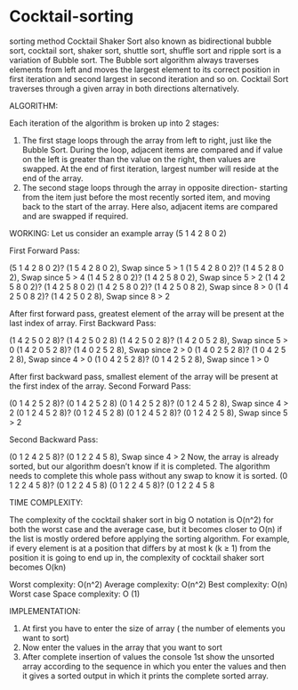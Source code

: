 # Cocktail-sorting
sorting method
Cocktail Shaker Sort also known as bidirectional bubble sort, cocktail sort, shaker sort, shuttle sort, shuffle sort and ripple sort is a variation of Bubble sort. The Bubble sort algorithm always traverses elements from left and moves the largest element to its correct position in first iteration and second largest in second iteration and so on. Cocktail Sort traverses through a given array in both directions alternatively.

ALGORITHM:

Each iteration of the algorithm is broken up into 2 stages:
1.	The first stage loops through the array from left to right, just like the Bubble Sort. During the loop, adjacent items are compared and if value on the left is greater than the value on the right, then values are swapped. At the end of first iteration, largest number will reside at the end of the array.
2.	The second stage loops through the array in opposite direction- starting from the item just before the most recently sorted item, and moving back to the start of the array. Here also, adjacent items are compared and are swapped if required.

WORKING:
Let us consider an example array (5 1 4 2 8 0 2)

First Forward Pass:

(5 1 4 2 8 0 2)? (1 5 4 2 8 0 2), Swap since 5 > 1
(1 5 4 2 8 0 2)? (1 4 5 2 8 0 2), Swap since 5 > 4
(1 4 5 2 8 0 2)? (1 4 2 5 8 0 2), Swap since 5 > 2
(1 4 2 5 8 0 2)? (1 4 2 5 8 0 2)
(1 4 2 5 8 0 2)? (1 4 2 5 0 8 2), Swap since 8 > 0
(1 4 2 5 0 8 2)? (1 4 2 5 0 2 8), Swap since 8 > 2

After first forward pass, greatest element of the array will be present at the last index of array.
First Backward Pass:

(1 4 2 5 0 2 8)? (1 4 2 5 0 2 8)
(1 4 2 5 0 2 8)? (1 4 2 0 5 2 8), Swap since 5 > 0
(1 4 2 0 5 2 8)? (1 4 0 2 5 2 8), Swap since 2 > 0
(1 4 0 2 5 2 8)? (1 0 4 2 5 2 8), Swap since 4 > 0
(1 0 4 2 5 2 8)? (0 1 4 2 5 2 8), Swap since 1 > 0

After first backward pass, smallest element of the array will be present at the first index of the array.
Second Forward Pass:

(0 1 4 2 5 2 8)? (0 1 4 2 5 2 8)
(0 1 4 2 5 2 8)? (0 1 2 4 5 2 8), Swap since 4 > 2
(0 1 2 4 5 2 8)? (0 1 2 4 5 2 8)
(0 1 2 4 5 2 8)? (0 1 2 4 2 5 8), Swap since 5 > 2

Second Backward Pass:

(0 1 2 4 2 5 8)? (0 1 2 2 4 5 8), Swap since 4 > 2
Now, the array is already sorted, but our algorithm doesn’t know if it is completed. The algorithm needs to complete this whole pass without any swap to know it is sorted.
(0 1 2 2 4 5 8)? (0 1 2 2 4 5 8)
(0 1 2 2 4 5 8)? (0 1 2 2 4 5 8

TIME COMPLEXITY:

The complexity of the cocktail shaker sort in big O notation is O(n^2) for both the worst case and the average case, but it becomes closer to O(n)  if the list is mostly ordered before applying the sorting algorithm. For example, if every element is at a position that differs by at most k (k ≥ 1) from the position it is going to end up in, the complexity of cocktail shaker sort becomes O(kn)

Worst complexity: O(n^2)
Average complexity: O(n^2)
Best complexity: O(n)
Worst case Space complexity: O (1)

IMPLEMENTATION:

1.	At first you have to enter the size of array ( the number of elements you want to sort)
2.	Now enter the values in the array that you want to sort
3.	After complete insertion of values the console 1st show the unsorted array according to the sequence in which you enter the values and then it gives a sorted output in which it prints the complete sorted array.
